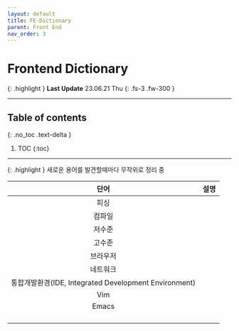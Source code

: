 ```yaml
---
layout: default
title: FE-Dictionary
parent: Front End
nav_order: 3
---
```

# Frontend Dictionary

{: .highlight }
**Last Update** 23.06.21 Thu
{: .fs-3 .fw-300 }

---

## Table of contents
{: .no_toc .text-delta }

1. TOC
{:toc}

---

{: .highlight }
새로운 용어를 발견할때마다 무작위로 정리 중

|단어|설명|
|:---:|---|
|피싱||
|컴파일||
|저수준||
|고수준||
|브라우저||
|네트워크||
|통합개발환경(IDE, Integrated Development Environment)||
|Vim||
|Emacs||
|||
|||
|||
|||



